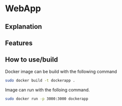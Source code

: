 # WebApp
## Explanation
## Features

## How to use/build
Docker image can be build with the following command
```sh
sudo docker build -t dockerapp .
```

Image can run with the folloing command.
```sh
sudo docker run -p 3000:3000 dockerapp
```